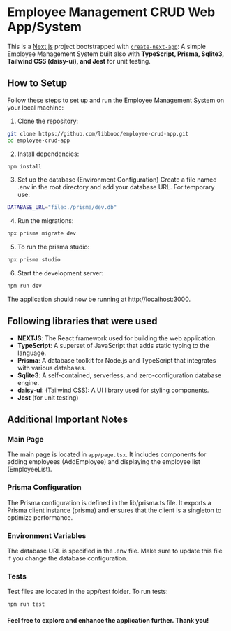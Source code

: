 # Employee Management CRUD Web App/System

This is a [Next.js](https://nextjs.org/) project bootstrapped with [`create-next-app`](https://github.com/vercel/next.js/tree/canary/packages/create-next-app): A simple Employee Management System built also with __TypeScript, Prisma, Sqlite3, Tailwind CSS (daisy-ui), and Jest__ for unit testing.

## How to Setup

Follow these steps to set up and run the Employee Management System on your local machine:

1. Clone the repository:
```bash
git clone https://github.com/libbooc/employee-crud-app.git
cd employee-crud-app
```

2. Install dependencies:
```bash
npm install
```

3. Set up the database (Environment Configuration)
Create a file named .env in the root directory and add your database URL. For temporary use:
```bash
DATABASE_URL="file:./prisma/dev.db"
```

4. Run the migrations:
```bash
npx prisma migrate dev
```

5. To run the prisma studio:
```bash
npx prisma studio
```

6. Start the development server:
```bash
npm run dev
```

The application should now be running at http://localhost:3000.

## Following libraries that were used
* __NEXTJS__: The React framework used for building the web application.
* __TypeScript__: A superset of JavaScript that adds static typing to the language.
* __Prisma__: A database toolkit for Node.js and TypeScript that integrates with various databases.
* __Sqlite3__: A self-contained, serverless, and zero-configuration database engine.
* __daisy-ui__: (Tailwind CSS): A UI library used for styling components.
* __Jest__ (for unit testing)

## Additional Important Notes

### Main Page
The main page is located in `app/page.tsx`. It includes components for adding employees (AddEmployee) and displaying the employee list (EmployeeList).

### Prisma Configuration
The Prisma configuration is defined in the lib/prisma.ts file. It exports a Prisma client instance (prisma) and ensures that the client is a singleton to optimize performance.

### Environment Variables
The database URL is specified in the .env file. Make sure to update this file if you change the database configuration.

### Tests
Test files are located in the app/test folder. To run tests:
```bash
npm run test
```

#### Feel free to explore and enhance the application further. Thank you!
